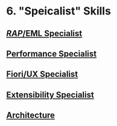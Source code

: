 # 6. "Speicalist" Skills

## [*RAP*/EML Specialist](https://github.com/msg-CareerPaths/sap-rap-persona/blob/main/specialist-skills/a-RAP-EML-Specialist.md)

## [Performance Specialist](https://github.com/msg-CareerPaths/sap-rap-persona/blob/main/specialist-skills/b-Performance-Specialist.md)

## [Fiori/UX Specialist](https://github.com/msg-CareerPaths/sap-rap-persona/blob/main/specialist-skills/c-Fiori-UX-Specialist.md)

## [Extensibility Specialist](https://github.com/msg-CareerPaths/sap-rap-persona/blob/main/specialist-skills/d-Extensibility-Specialist.md)

## [Architecture](https://github.com/msg-CareerPaths/sap-rap-persona/blob/main/specialist-skills/e-Architecture.md)
